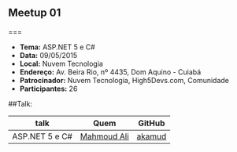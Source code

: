 ## Meetup 01
===
* **Tema:** ASP.NET 5 e C#
* **Data:** 09/05/2015
* **Local:** Nuvem Tecnologia
* **Endereço:** Av. Beira Rio, nº 4435, Dom Aquino - Cuiabá
* **Patrocinador:** Nuvem Tecnologia, High5Devs.com, Comunidade
* **Participantes:** 26

##Talk:

| talk           | Quem          | GitHub
|----------------|---------------|---------------
| ASP.NET 5 e C# | [Mahmoud Ali](https://twitter.com/akamud) | [akamud](https://github.com/akamud)
